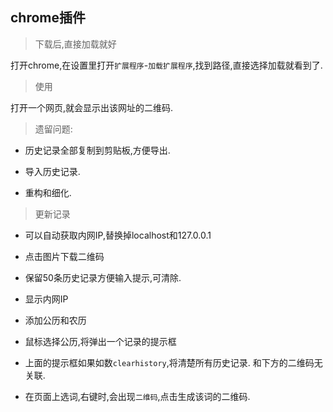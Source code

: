 ## chrome插件

> 下载后,直接加载就好

打开chrome,在设置里打开`扩展程序`-`加载扩展程序`,找到路径,直接选择加载就看到了.

> 使用

打开一个网页,就会显示出该网址的二维码.

> 遗留问题: 

* 历史记录全部复制到剪贴板,方便导出.

* 导入历史记录.

* 重构和细化.

> 更新记录

* 可以自动获取内网IP,替换掉localhost和127.0.0.1

* 点击图片下载二维码

* 保留50条历史记录方便输入提示,可清除.

* 显示内网IP

* 添加公历和农历

* 鼠标选择公历,将弹出一个记录的提示框

* 上面的提示框如果如数`clearhistory`,将清楚所有历史记录. 和下方的二维码无关联.

* 在页面上选词,右键时,会出现`二维码`,点击生成该词的二维码.